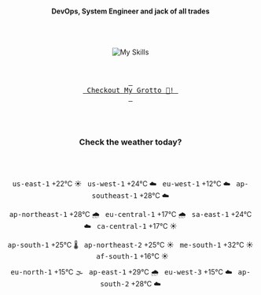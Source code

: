 <h4 align="center">DevOps, System Engineer and jack of all trades</h4>

<div align="center">
  <br/><br/>

![My Skills](https://go-skill-icons.vercel.app/api/icons?i=prometheus,grafana,amazonwebservices,azure,typescript,golang,docker,kubernetes,argocd,rust&perline=5&theme=light)

<br/>

[<kbd> <br> Checkout My Grotto 🍵! <br> </kbd>](https://sathirak.me/)
  
</div>

<br/>
<br/>

<h3 align="center">Check the weather today?</h3>
<!-- start-daily-update -->
<div align="center">
  <!-- Updated on Tue Sep  9 01:40:32 UTC 2025 --><br><br>

  <kbd>us-east-1</kbd> +22°C ☀️ &nbsp; 
  <kbd>us-west-1</kbd> +24°C ☁️ &nbsp; 
  <kbd>eu-west-1</kbd> +12°C ☁️ &nbsp; 
  <kbd>ap-southeast-1</kbd> +28°C ☁️ <br>

  <kbd>ap-northeast-1</kbd> +28°C 🌧️ &nbsp; 
  <kbd>eu-central-1</kbd> +17°C 🌧️ &nbsp; 
  <kbd>sa-east-1</kbd> +24°C ☁️ &nbsp; 
  <kbd>ca-central-1</kbd> +17°C ☀️ <br>

  <kbd>ap-south-1</kbd> +25°C 🌡️ &nbsp; 
  <kbd>ap-northeast-2</kbd> +25°C ☀️ &nbsp; 
  <kbd>me-south-1</kbd> +32°C ☀️ &nbsp; 
  <kbd>af-south-1</kbd> +16°C ☀️ <br>

  <kbd>eu-north-1</kbd> +15°C 🌫️ &nbsp; 
  <kbd>ap-east-1</kbd> +29°C 🌧️ &nbsp; 
  <kbd>eu-west-3</kbd> +15°C ☁️ &nbsp; 
  <kbd>ap-south-2</kbd> +28°C ☁️
</div>
<!-- end-daily-update -->
